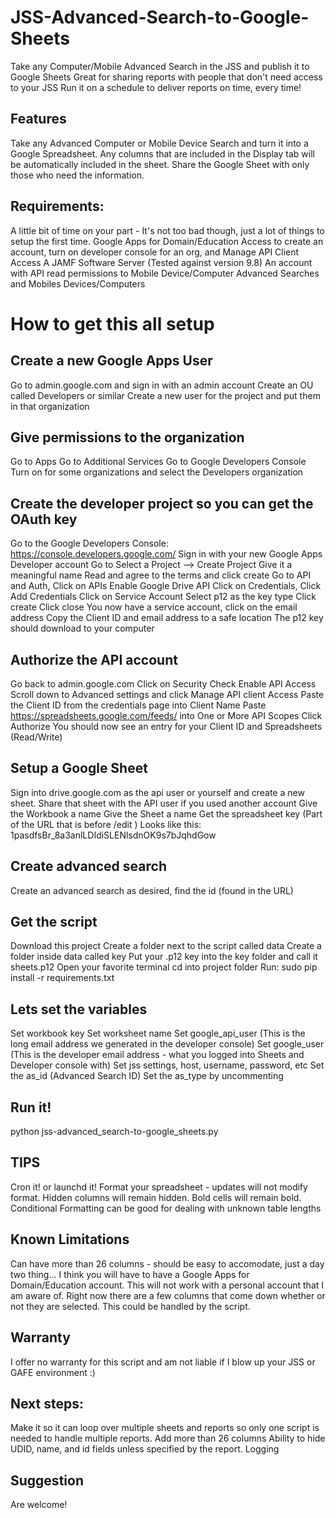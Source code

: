 # JSS-Advanced-Search-to-Google-Sheets
Take any Computer/Mobile Advanced Search in the JSS and publish it to Google Sheets
Great for sharing reports with people that don't need access to your JSS
Run it on a schedule to deliver reports on time, every time!

## Features
Take any Advanced Computer or Mobile Device Search and turn it into a Google Spreadsheet.
Any columns that are included in the Display tab will be automatically included in the sheet.
Share the Google Sheet with only those who need the information.

## Requirements:
A little bit of time on your part - It's not too bad though, just a lot of things to setup the first time.
Google Apps for Domain/Education
Access to create an account, turn on developer console for an org, and Manage API Client Access
A JAMF Software Server (Tested against version 9.8)
An account with API read permissions to Mobile Device/Computer Advanced Searches and Mobiles Devices/Computers

# How to get this all setup
## Create a new Google Apps User
Go to admin.google.com and sign in with an admin account
Create an OU called Developers or similar
Create a new user for the project and put them in that organization  

## Give permissions to the organization
Go to Apps
Go to Additional Services
Go to Google Developers Console
Turn on for some organizations and select the Developers organization

## Create the developer project so you can get the OAuth key
Go to the Google Developers Console: https://console.developers.google.com/
Sign in with your new Google Apps Developer account
Go to Select a Project --> Create Project
Give it a meaningful name
Read and agree to the terms and click create
Go to API and Auth, Click on APIs
Enable Google Drive API
Click on Credentials, Click Add Credentials
Click on Service Account
Select p12 as the key type
Click create
Click close
You now have a service account, click on the email address
Copy the Client ID and email address to a safe location
The p12 key should download to your computer

## Authorize the API account
Go back to admin.google.com
Click on Security
Check Enable API Access
Scroll down to Advanced settings and click Manage API client Access
Paste the Client ID from the credentials page into Client Name
Paste https://spreadsheets.google.com/feeds/ into One or More API Scopes
Click Authorize
You should now see an entry for your Client ID and Spreadsheets (Read/Write)

## Setup a Google Sheet
Sign into drive.google.com as the api user or yourself and create a new sheet.
Share that sheet with the API user if you used another account
Give the Workbook a name
Give the Sheet a name
Get the spreadsheet key (Part of the URL that is before /edit )
Looks like this: 1pasdfsBr_8a3anlLDIdiSLENlsdnOK9s7bJqhdGow

## Create advanced search
Create an advanced search as desired, find the id (found in the URL)

## Get the script
Download this project
Create a folder next to the script called data
Create a folder inside data called key
Put your .p12 key into the key folder and call it sheets.p12
Open your favorite terminal
cd into project folder
Run: sudo pip install -r requirements.txt

## Lets set the variables
Set workbook key
Set worksheet name
Set google_api_user (This is the long email address we generated in the developer console)
Set google_user (This is the developer email address - what you logged into Sheets and Developer console with)
Set jss settings, host, username, password, etc
Set the as_id (Advanced Search ID)
Set the as_type by uncommenting

## Run it!
python jss-advanced_search-to-google_sheets.py

## TIPS 
Cron it! or launchd it!
Format your spreadsheet - updates will not modify format. Hidden columns will remain hidden. Bold cells will remain bold.
Conditional Formatting can be good for dealing with unknown table lengths

## Known Limitations
Can have more than 26 columns - should be easy to accomodate, just a day two thing...
I think you will have to have a Google Apps for Domain/Education account. This will not work with a personal account that I am aware of.
Right now there are a few columns that come down whether or not they are selected. This could be handled by the script.

## Warranty
I offer no warranty for this script and am not liable if I blow up your JSS or GAFE environment :)

## Next steps:
Make it so it can loop over multiple sheets and reports so only one script is needed to handle multiple reports.
Add more than 26 columns
Ability to hide UDID, name, and id fields unless specified by the report.
Logging

## Suggestion
Are welcome!
